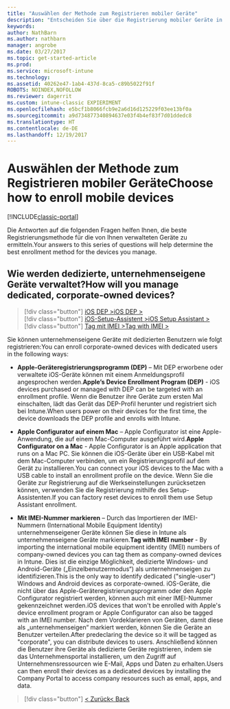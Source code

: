```yaml
---
title: "Auswählen der Methode zum Registrieren mobiler Geräte"
description: "Entscheiden Sie über die Registrierung mobiler Geräte in Intune durch Beantworten einiger einfacher Fragen"
keywords: 
author: NathBarn
ms.author: nathbarn
manager: angrobe
ms.date: 03/27/2017
ms.topic: get-started-article
ms.prod: 
ms.service: microsoft-intune
ms.technology: 
ms.assetid: 40262e47-1ab4-437d-8ca5-c89b5022f91f
ROBOTS: NOINDEX,NOFOLLOW
ms.reviewer: dagerrit
ms.custom: intune-classic EXPIERIMENT
ms.openlocfilehash: e5bcf1b8066fcb9e2a6d16d125229f03ee13bf0a
ms.sourcegitcommit: a9d734877340894637e03f4b4ef83f7d01ddedc8
ms.translationtype: HT
ms.contentlocale: de-DE
ms.lasthandoff: 12/19/2017
---
```

# <a name="choose-how-to-enroll-mobile-devices"></a><span data-ttu-id="8d228-103">Auswählen der Methode zum Registrieren mobiler Geräte</span><span class="sxs-lookup"><span data-stu-id="8d228-103">Choose how to enroll mobile devices</span></span>

[!INCLUDE[classic-portal](../includes/classic-portal.md)]

<span data-ttu-id="8d228-104">Die Antworten auf die folgenden Fragen helfen Ihnen, die beste Registrierungsmethode für die von Ihnen verwalteten Geräte zu ermitteln.</span><span class="sxs-lookup"><span data-stu-id="8d228-104">Your answers to this series of questions will help determine the best enrollment method for the devices you manage.</span></span>

## <a name="how-will-you-manage-dedicated-corporate-owned-devices"></a><span data-ttu-id="8d228-105">**Wie werden dedizierte, unternehmenseigene Geräte verwaltet?**</span><span class="sxs-lookup"><span data-stu-id="8d228-105">**How will you manage dedicated, corporate-owned devices?**</span></span>

  > [!div class="button"]
[<span data-ttu-id="8d228-106">iOS DEP ></span><span class="sxs-lookup"><span data-stu-id="8d228-106">iOS DEP ></span></span>](/intune-classic/deploy-use/ios-device-enrollment-program-in-microsoft-intune)  
> [!div class="button"]
[<span data-ttu-id="8d228-107">iOS-Setup-Assistent ></span><span class="sxs-lookup"><span data-stu-id="8d228-107">iOS Setup Assistant ></span></span>](/intune-classic/deploy-use/ios-setup-assistant-enrollment-in-microsoft-intune)
> [!div class="button"]
[<span data-ttu-id="8d228-108">Tag mit IMEI ></span><span class="sxs-lookup"><span data-stu-id="8d228-108">Tag with IMEI ></span></span>](/intune-classic/deploy-use/specify-corporate-owned-devices-with-international-mobile-equipment-identity-imei-numbers)

  <span data-ttu-id="8d228-109">Sie können unternehmenseigene Geräte mit dedizierten Benutzern wie folgt registrieren:</span><span class="sxs-lookup"><span data-stu-id="8d228-109">You can enroll corporate-owned devices with dedicated users in the following ways:</span></span>

  - <span data-ttu-id="8d228-110">**Apple-Geräteregistrierungsprogramm (DEP)** – Mit DEP erworbene oder verwaltete iOS-Geräte können mit einem Anmeldungsprofil angesprochen werden.</span><span class="sxs-lookup"><span data-stu-id="8d228-110">**Apple’s Device Enrollment Program (DEP)** - iOS devices purchased or managed with DEP can be targeted with an enrollment profile.</span></span> <span data-ttu-id="8d228-111">Wenn die Benutzer ihre Geräte zum ersten Mal einschalten, lädt das Gerät das DEP-Profil herunter und registriert sich bei Intune.</span><span class="sxs-lookup"><span data-stu-id="8d228-111">When users power on their devices for the first time, the device downloads the DEP profile and enrolls with Intune.</span></span>

  - <span data-ttu-id="8d228-112">**Apple Configurator auf einem Mac** – Apple Configurator ist eine Apple-Anwendung, die auf einem Mac-Computer ausgeführt wird.</span><span class="sxs-lookup"><span data-stu-id="8d228-112">**Apple Configurator on a Mac** - Apple Configurator is an Apple application that runs on a Mac PC.</span></span> <span data-ttu-id="8d228-113">Sie können die iOS-Geräte über ein USB-Kabel mit dem Mac-Computer verbinden, um ein Registrierungsprofil auf dem Gerät zu installieren.</span><span class="sxs-lookup"><span data-stu-id="8d228-113">You can connect your iOS devices to the Mac with a USB cable to install an enrollment profile on the device.</span></span> <span data-ttu-id="8d228-114">Wenn Sie die Geräte zur Registrierung auf die Werkseinstellungen zurücksetzen können, verwenden Sie die Registrierung mithilfe des Setup-Assistenten.</span><span class="sxs-lookup"><span data-stu-id="8d228-114">If you can factory reset devices to enroll them use Setup Assistant enrollment.</span></span>

  - <span data-ttu-id="8d228-115">**Mit IMEI-Nummer markieren** – Durch das Importieren der IMEI-Nummern (International Mobile Equipment Identity) unternehmenseigener Geräte können Sie diese in Intune als unternehmenseigene Geräte markieren.</span><span class="sxs-lookup"><span data-stu-id="8d228-115">**Tag with IMEI number** - By importing the international mobile equipment identity (IMEI) numbers of company-owned devices you can tag them as company-owned devices in Intune.</span></span> <span data-ttu-id="8d228-116">Dies ist die einzige Möglichkeit, dedizierte Windows- und Android-Geräte („Einzelbenutzermodus“) als unternehmenseigen zu identifizieren.</span><span class="sxs-lookup"><span data-stu-id="8d228-116">This is the only way to identify dedicated ("single-user") Windows and Android devices as corporate-owned.</span></span> <span data-ttu-id="8d228-117">iOS-Geräte, die nicht über das Apple-Geräteregistrierungsprogramm oder den Apple Configurator registriert werden, können auch mit einer IMEI-Nummer gekennzeichnet werden.</span><span class="sxs-lookup"><span data-stu-id="8d228-117">iOS devices that won't be enrolled with Apple's device enrollment program or Apple Configurator can also be tagged with an IMEI number.</span></span> <span data-ttu-id="8d228-118">Nach dem Vordeklarieren von Geräten, damit diese als „unternehmenseigen“ markiert werden, können Sie die Geräte an Benutzer verteilen.</span><span class="sxs-lookup"><span data-stu-id="8d228-118">After predeclaring the device so it will be tagged as "corporate", you can distribute devices to users.</span></span> <span data-ttu-id="8d228-119">Anschließend können die Benutzer ihre Geräte als dedizierte Geräte registrieren, indem sie das Unternehmensportal installieren, um den Zugriff auf Unternehmensressourcen wie E-Mail, Apps und Daten zu erhalten.</span><span class="sxs-lookup"><span data-stu-id="8d228-119">Users can then enroll their devices as a dedicated devices by installing the Company Portal to access company resources such as email, apps, and data.</span></span>

> [!div class="button"]
[<span data-ttu-id="8d228-120">< Zurück</span><span class="sxs-lookup"><span data-stu-id="8d228-120">< Back</span></span>](choose-how-to-enroll-devices3.md)
